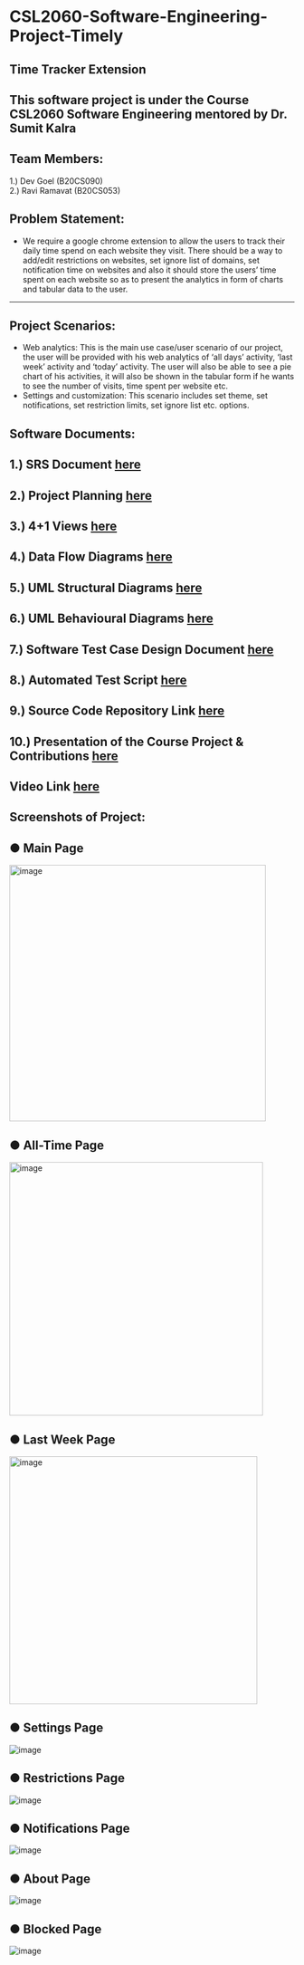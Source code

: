 # CSL2060-Software-Engineering-Project-Timely
Time Tracker Extension
----
This software project is under the Course CSL2060 Software Engineering mentored by Dr. Sumit Kalra
--

Team Members:
-
1.) Dev Goel (B20CS090)
<br />
2.) Ravi Ramavat (B20CS053)


Problem Statement:
----
- We require a google chrome extension to allow the users to track their
daily time spend on each website they visit. There should be a way to
add/edit restrictions on websites, set ignore list of domains, set
notification time on websites and also it should store the users’ time
spent on each website so as to present the analytics in form of charts
and tabular data to the user.
----

Project Scenarios:
----
- Web analytics: This is the main use case/user scenario of our project, the
user will be provided with his web analytics of ‘all days’ activity, ‘last week’
activity and ‘today’ activity. The user will also be able to see a pie chart of
his activities, it will also be shown in the tabular form if he wants to see the
number of visits, time spent per website etc.<br />
- Settings and customization: This scenario includes set theme, set
notifications, set restriction limits, set ignore list etc. options.


Software Documents:
----
**1.) SRS Document** [here](https://github.com/Dev-Goel/CSL2060-Software-Engineering-Project-Timely/blob/main/Software%20Documents/1.%20SRS%20document.pdf)
----
**2.) Project Planning** [here](https://github.com/Dev-Goel/CSL2060-Software-Engineering-Project-Timely/blob/main/Software%20Documents/2.%20Project%20Planning.pdf)
----
**3.) 4+1 Views** [here](https://github.com/Dev-Goel/CSL2060-Software-Engineering-Project-Timely/blob/main/Software%20Documents/3.%204%2B1%20Views.pdf)
----
**4.) Data Flow Diagrams** [here](https://github.com/Dev-Goel/CSL2060-Software-Engineering-Project-Timely/blob/main/Software%20Documents/4.%20Data%20Flow%20Diagrams.pdf)
----
**5.) UML Structural Diagrams** [here](https://github.com/Dev-Goel/CSL2060-Software-Engineering-Project-Timely/blob/main/Software%20Documents/5.%20UML%20Structural%20Diagrams.pdf)
----
**6.) UML Behavioural Diagrams** [here](https://github.com/Dev-Goel/CSL2060-Software-Engineering-Project-Timely/blob/main/Software%20Documents/6.%20UML%20Behavioural%20Diagrams.pdf)
----
**7.) Software Test Case Design Document** [here](https://github.com/Dev-Goel/CSL2060-Software-Engineering-Project-Timely/blob/main/Software%20Documents/7.%20Software%20Test%20Case%20Design%20Document.pdf)
----
**8.) Automated Test Script** [here](https://github.com/Dev-Goel/CSL2060-Software-Engineering-Project-Timely/blob/main/Software%20Documents/8.%20Automated%20Test%20Script.pdf)
----
**9.) Source Code Repository Link** [here](https://github.com/Dev-Goel/CSL2060-Software-Engineering-Project-Timely/blob/main/Software%20Documents/9.%20Source%20Code%20Repository%20Link.pdf)
----
**10.) Presentation of the Course Project & Contributions** [here](https://github.com/Dev-Goel/CSL2060-Software-Engineering-Project-Timely/blob/main/Software%20Documents/10.%20Presentation%20of%20the%20Course%20Project%20%26%20Contributions%20%26%20Video%20Link.pptx)
----
**Video Link** [here](https://drive.google.com/file/d/1M73KVW39sYlaMOZm_2xw4g6TQ4cIiIDN/view?usp=sharing)
----

Screenshots of Project:
------

● Main Page
-----------------
<img width="453" alt="image" src="https://user-images.githubusercontent.com/75497964/163438474-bfbab85f-4b81-4cb7-b9ae-49bdf23e729e.png">

● All-Time Page
-----------------
<img width="448" alt="image" src="https://user-images.githubusercontent.com/75497964/163438655-6186cf09-79e7-4d54-856e-5892fccac429.png">

● Last Week Page
-----------------
<img width="438" alt="image" src="https://user-images.githubusercontent.com/75497964/163438807-b83e163c-e7d7-4c9c-98b0-6d598cdec1a6.png">

● Settings Page
-----------------
![image](https://user-images.githubusercontent.com/75497964/163439031-22079e95-93c7-40f7-b43b-48328fed2742.png)

● Restrictions Page
-----------------
![image](https://user-images.githubusercontent.com/75497964/163439098-8ad437ad-bfc9-4875-bdb9-500ee142de98.png)

● Notifications Page
-----------------
![image](https://user-images.githubusercontent.com/75497964/163439150-7c6a7f7a-8cd3-475d-a138-f10b01a93814.png)

● About Page
-----------------
![image](https://user-images.githubusercontent.com/75497964/163439197-68fd0263-6fa4-4082-a0bc-2f3039946b54.png)

● Blocked Page
-----------------
![image](https://user-images.githubusercontent.com/75497964/163440649-c7f6672a-85be-477d-a45e-01c20d0ee814.png)




